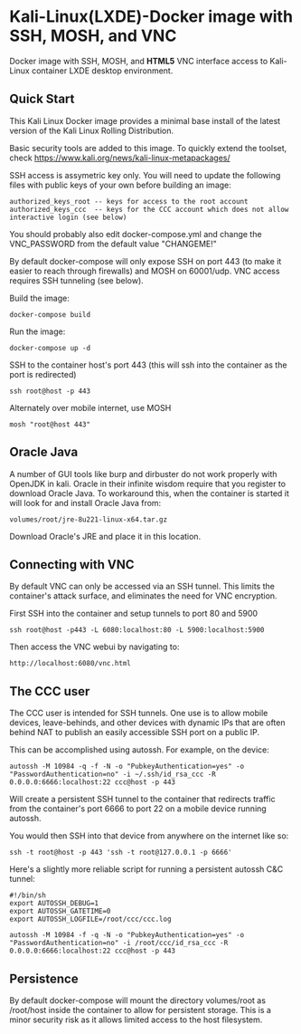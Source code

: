 Kali-Linux(LXDE)-Docker image with SSH, MOSH, and VNC
=========================

Docker image with SSH, MOSH, and **HTML5** VNC interface access to Kali-Linux container LXDE desktop environment.

Quick Start
-------------------------
This Kali Linux Docker image provides a minimal base install of the latest version of the Kali Linux Rolling Distribution.

Basic security tools are added to this image. To quickly extend the toolset, check https://www.kali.org/news/kali-linux-metapackages/

SSH access is assymetric key only. You will need to update the following files with public keys of your own before building an image:
```
authorized_keys_root -- keys for access to the root account
authorized_keys_ccc  -- keys for the CCC account which does not allow interactive login (see below)
```

You should probably also edit docker-compose.yml and change the VNC_PASSWORD from the default value "CHANGEME!"

By default docker-compose will only expose SSH on port 443 (to make it easier to reach through firewalls) and MOSH on 60001/udp. VNC access requires SSH tunneling (see below).

Build the image:
```
docker-compose build
```

Run the image:
```
docker-compose up -d
```

SSH to the container host's port 443 (this will ssh into the container as the port is redirected)
```
ssh root@host -p 443
```

Alternately over mobile internet, use MOSH
```
mosh "root@host 443"
```

Oracle Java
------------------

A number of GUI tools like burp and dirbuster do not work properly with OpenJDK in kali. Oracle in their infinite wisdom require that you register to download Oracle Java. To workaround this, when the container is started it will look for and install Oracle Java from:

```
volumes/root/jre-8u221-linux-x64.tar.gz
```

Download Oracle's JRE and place it in this location.

Connecting with VNC
------------------

By default VNC can only be accessed via an SSH tunnel. This limits the container's attack surface, and eliminates the need for VNC encryption.

First SSH into the container and setup tunnels to port 80 and 5900
```
ssh root@host -p443 -L 6080:localhost:80 -L 5900:localhost:5900
```

Then access the VNC webui by navigating to:
```
http://localhost:6080/vnc.html
```

The CCC user
------------------

The CCC user is intended for SSH tunnels. One use is to allow mobile devices, leave-behinds, and other devices with dynamic IPs that are often behind NAT to publish an easily accessible SSH port on a public IP.

This can be accomplished using autossh. For example, on the device:

```
autossh -M 10984 -q -f -N -o "PubkeyAuthentication=yes" -o "PasswordAuthentication=no" -i ~/.ssh/id_rsa_ccc -R 0.0.0.0:6666:localhost:22 ccc@host -p 443
```

Will create a persistent SSH tunnel to the container that redirects traffic from the container's port 6666 to port 22 on a mobile device running autossh.

You would then SSH into that device from anywhere on the internet like so:

```
ssh -t root@host -p 443 'ssh -t root@127.0.0.1 -p 6666'
```

Here's a slightly more reliable script for running a persistent autossh C&C tunnel:
```
#!/bin/sh
export AUTOSSH_DEBUG=1
export AUTOSSH_GATETIME=0
export AUTOSSH_LOGFILE=/root/ccc/ccc.log

autossh -M 10984 -f -q -N -o "PubkeyAuthentication=yes" -o "PasswordAuthentication=no" -i /root/ccc/id_rsa_ccc -R 0.0.0.0:6666:localhost:22 ccc@host -p 443
```

Persistence
------------------
By default docker-compose will mount the directory volumes/root as /root/host inside the container to allow for persistent storage. This is a minor security risk as it allows limited access to the host filesystem.

